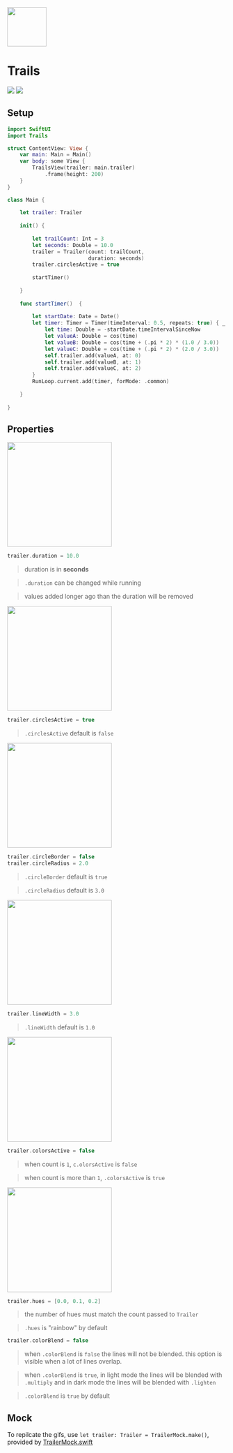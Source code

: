 <img src="http://hexagons.net/external/trails/trails_icon.png" width="90" />

# Trails

![](http://hexagons.net/external/trails/trails_demo_light_crop.gif)
![](http://hexagons.net/external/trails/trails_demo_dark.gif)

## Setup

~~~~swift
import SwiftUI
import Trails
~~~~

~~~~swift
struct ContentView: View {
    var main: Main = Main()
    var body: some View {
        TrailsView(trailer: main.trailer)
            .frame(height: 200)
    }
}
~~~~

~~~~swift
class Main {
    
    let trailer: Trailer
    
    init() {
        
        let trailCount: Int = 3
        let seconds: Double = 10.0
        trailer = Trailer(count: trailCount,
                          duration: seconds)
        trailer.circlesActive = true
        
        startTimer()
        
    }
    
    func startTimer()  {
        
        let startDate: Date = Date()
        let timer: Timer = Timer(timeInterval: 0.5, repeats: true) { _ in
            let time: Double = -startDate.timeIntervalSinceNow
            let valueA: Double = cos(time)
            let valueB: Double = cos(time + (.pi * 2) * (1.0 / 3.0))
            let valueC: Double = cos(time + (.pi * 2) * (2.0 / 3.0))
            self.trailer.add(valueA, at: 0)
            self.trailer.add(valueB, at: 1)
            self.trailer.add(valueC, at: 2)
        }
        RunLoop.current.add(timer, forMode: .common)
        
    }
    
}
~~~~

## Properties

<img src="http://hexagons.net/external/trails/trails_property_default.png" width="240" />

~~~~swift 
trailer.duration = 10.0
~~~~

> duration is in **seconds**

> `.duration` can be changed while running

> values added longer ago than the duration will be removed

<img src="http://hexagons.net/external/trails/trails_property_circles_active.png" width="240" />

~~~~swift 
trailer.circlesActive = true
~~~~

> `.circlesActive` default is `false`

<img src="http://hexagons.net/external/trails/trails_property_circles_border_and_radius.png" width="240" />

~~~~swift 
trailer.circleBorder = false
trailer.circleRadius = 2.0
~~~~

> `.circleBorder` default is `true`

> `.circleRadius` default is `3.0`


<img src="http://hexagons.net/external/trails/trails_property_line_width.png" width="240" />

~~~~swift 
trailer.lineWidth = 3.0
~~~~

> `.lineWidth` default is `1.0`

<img src="http://hexagons.net/external/trails/trails_property_color_not_active.png" width="240" />

~~~~swift 
trailer.colorsActive = false
~~~~

> when count is `1`, `c.olorsActive` is `false`

> when count is more than `1`, `.colorsActive` is `true`

<img src="http://hexagons.net/external/trails/trails_property_hues.png" width="240" />

~~~~swift 
trailer.hues = [0.0, 0.1, 0.2]
~~~~

> the number of hues must match the count passed to `Trailer`

> `.hues` is "rainbow" by default

~~~~swift 
trailer.colorBlend = false
~~~~

> when `.colorBlend` is `false` the lines will not be blended. this option is visible when a lot of lines overlap.

> when `.colorBlend` is `true`, in light mode the lines will be blended with `.multiply` and in dark mode the lines will be blended with `.lighten`

> `.colorBlend` is `true` by default

## Mock

To repilcate the gifs, use `let trailer: Trailer = TrailerMock.make()`, provided by [TrailerMock.swift](https://github.com/hexagons/Trails/blob/master/Sources/Trails/Controller/TrailerMock.swift)
